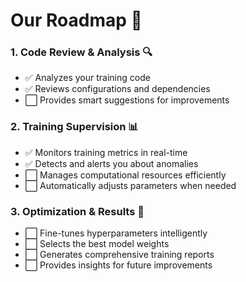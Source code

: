 # Our Roadmap 🔄

### 1. Code Review & Analysis 🔍
- ✅ Analyzes your training code
- ✅ Reviews configurations and dependencies
- ⬜️ Provides smart suggestions for improvements

### 2. Training Supervision 📊
- ✅ Monitors training metrics in real-time
- ✅ Detects and alerts you about anomalies
- ⬜️ Manages computational resources efficiently
- ⬜️ Automatically adjusts parameters when needed

### 3. Optimization & Results 🎯
- ⬜️ Fine-tunes hyperparameters intelligently
- ⬜️ Selects the best model weights
- ⬜️ Generates comprehensive training reports
- ⬜️ Provides insights for future improvements
